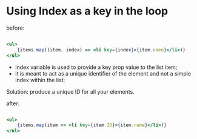# Using Index as a key in the loop

before:

```jsx

<ul>
    {items.map((item, index) => <li key={index}>{item.name}</li>)}
</ul>

```

- index variable is used to provide a key prop value to the list item;
- it is meant to act as a unique identifier of the element and not a simple index within the list;

Solution: produce a unique ID for all your elements.

after:

```jsx

<ul>
    {items.map(item => <li key={item.ID}>{item.name}</li>)}
</ul>

```